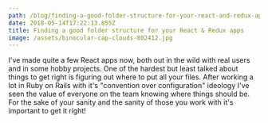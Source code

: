 ```yaml
---
path: /blog/finding-a-good-folder-structure-for-your-react-and-redux-apps
date: 2018-05-14T17:22:13.855Z
title: Finding a good folder structure for your React & Redux apps
image: /assets/binocular-cap-clouds-802412.jpg
---
```

I've made quite a few React apps now, both out in the wild with real users and in some hobby projects. One of the hardest but least talked about things to get right is figuring out where to put all your files. After working a lot in Ruby on Rails with it's "convention over configuration" ideology I've seen the value of everyone on the team knowing where things should be. For the sake of your sanity and the sanity of those you work with it's important to get it right!
